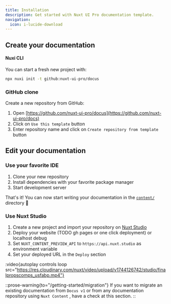 ```yaml
---
title: Installation
description: Get started with Nuxt UI Pro documentation template.
navigation:
  icon: i-lucide-download
---
```


## Create your documentation

#### Nuxi CLI

You can start a fresh new project with:

```bash [Terminal]
npx nuxi init -t github:nuxt-ui-pro/docus
```

### GitHub clone

Create a new repository from GitHub:

1. Open [https://github.com/nuxt-ui-pro/docus](https://github.com/nuxt-ui-pro/docs)
2. Click on `Use this template` button
3. Enter repository name and click on `Create repository from template` button

## Edit your documentation

### Use your favorite IDE

1. Clone your new repository
2. Install dependencies with your favorite package manager
3. Start development server

That's it! You can now start writing your documentation in the [`content/`](https://content.nuxt.com/usage/content-directory) directory 🚀

### Use Nuxt Studio

1. Create a new project and import your repository on [Nuxt Studio](https://nuxt.studio)
2. Deploy your website (TODO gh pages or one click deployment) or localhost debug
3. Set `NUXT_CONTENT_PREVIEW_API` to `https://api.nuxt.studio` as environment variable
4. Set your deployed URL in the `Deploy` section

:video{autoplay controls loop src="https://res.cloudinary.com/nuxt/video/upload/v1744126742/studio/finalpropscomps_usfabp.mp4"}

::prose-warning{to="/getting-started/migration"}
If you want to migrate an existing documentation from `Docus v1` or from any documentation repository using `Nuxt Content` , have a check at this section.
::
